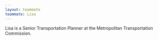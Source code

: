 ```yaml
---
layout: teammate
teammate: Lisa
---
```



Lisa is a Senior Transportation Planner at the Metropolitan Transportation Commission.